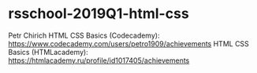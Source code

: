 # rsschool-2019Q1-html-css
Petr Chirich
HTML CSS Basics (Codecademy): https://www.codecademy.com/users/petro1909/achievements
HTML CSS Basics (HTMLacademy): https://htmlacademy.ru/profile/id1017405/achievements